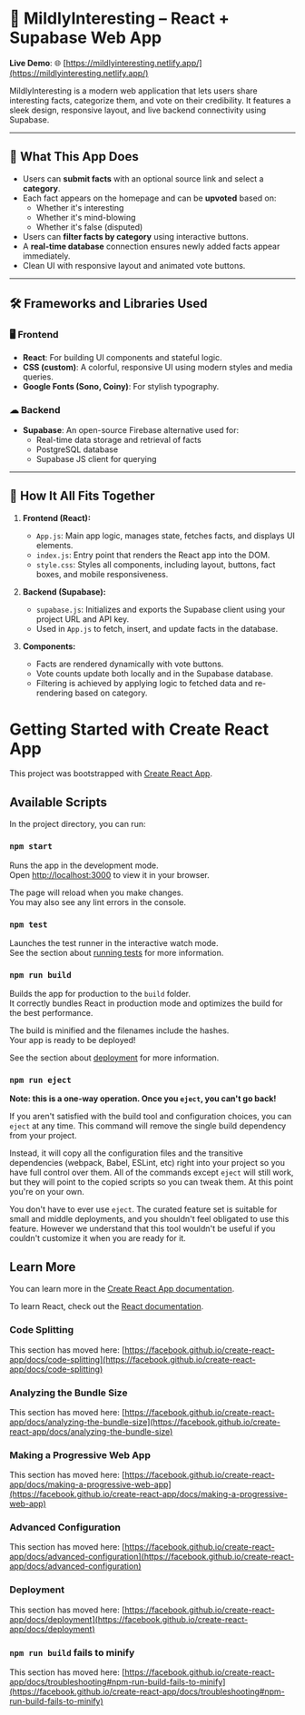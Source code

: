 
# 🧠 MildlyInteresting – React + Supabase Web App

**Live Demo**: 🌐 [https://mildlyinteresting.netlify.app/](https://mildlyinteresting.netlify.app/)

MildlyInteresting is a modern web application that lets users share interesting facts, categorize them, and vote on their credibility. It features a sleek design, responsive layout, and live backend connectivity using Supabase.

---

## 🚀 What This App Does

- Users can **submit facts** with an optional source link and select a **category**.
- Each fact appears on the homepage and can be **upvoted** based on:
  - Whether it's interesting
  - Whether it's mind-blowing
  - Whether it's false (disputed)
- Users can **filter facts by category** using interactive buttons.
- A **real-time database** connection ensures newly added facts appear immediately.
- Clean UI with responsive layout and animated vote buttons.

---

## 🛠 Frameworks and Libraries Used

### 🖥 Frontend
- **React**: For building UI components and stateful logic.
- **CSS (custom)**: A colorful, responsive UI using modern styles and media queries.
- **Google Fonts (Sono, Coiny)**: For stylish typography.

### ☁ Backend
- **Supabase**: An open-source Firebase alternative used for:
  - Real-time data storage and retrieval of facts
  - PostgreSQL database
  - Supabase JS client for querying

---

## 🔧 How It All Fits Together

1. **Frontend (React):**
   - `App.js`: Main app logic, manages state, fetches facts, and displays UI elements.
   - `index.js`: Entry point that renders the React app into the DOM.
   - `style.css`: Styles all components, including layout, buttons, fact boxes, and mobile responsiveness.

2. **Backend (Supabase):**
   - `supabase.js`: Initializes and exports the Supabase client using your project URL and API key.
   - Used in `App.js` to fetch, insert, and update facts in the database.

3. **Components:**
   - Facts are rendered dynamically with vote buttons.
   - Vote counts update both locally and in the Supabase database.
   - Filtering is achieved by applying logic to fetched data and re-rendering based on category.


# Getting Started with Create React App

This project was bootstrapped with [Create React App](https://github.com/facebook/create-react-app).

## Available Scripts

In the project directory, you can run:

### `npm start`

Runs the app in the development mode.\
Open [http://localhost:3000](http://localhost:3000) to view it in your browser.

The page will reload when you make changes.\
You may also see any lint errors in the console.

### `npm test`

Launches the test runner in the interactive watch mode.\
See the section about [running tests](https://facebook.github.io/create-react-app/docs/running-tests) for more information.

### `npm run build`

Builds the app for production to the `build` folder.\
It correctly bundles React in production mode and optimizes the build for the best performance.

The build is minified and the filenames include the hashes.\
Your app is ready to be deployed!

See the section about [deployment](https://facebook.github.io/create-react-app/docs/deployment) for more information.

### `npm run eject`

**Note: this is a one-way operation. Once you `eject`, you can't go back!**

If you aren't satisfied with the build tool and configuration choices, you can `eject` at any time. This command will remove the single build dependency from your project.

Instead, it will copy all the configuration files and the transitive dependencies (webpack, Babel, ESLint, etc) right into your project so you have full control over them. All of the commands except `eject` will still work, but they will point to the copied scripts so you can tweak them. At this point you're on your own.

You don't have to ever use `eject`. The curated feature set is suitable for small and middle deployments, and you shouldn't feel obligated to use this feature. However we understand that this tool wouldn't be useful if you couldn't customize it when you are ready for it.

## Learn More

You can learn more in the [Create React App documentation](https://facebook.github.io/create-react-app/docs/getting-started).

To learn React, check out the [React documentation](https://reactjs.org/).

### Code Splitting

This section has moved here: [https://facebook.github.io/create-react-app/docs/code-splitting](https://facebook.github.io/create-react-app/docs/code-splitting)

### Analyzing the Bundle Size

This section has moved here: [https://facebook.github.io/create-react-app/docs/analyzing-the-bundle-size](https://facebook.github.io/create-react-app/docs/analyzing-the-bundle-size)

### Making a Progressive Web App

This section has moved here: [https://facebook.github.io/create-react-app/docs/making-a-progressive-web-app](https://facebook.github.io/create-react-app/docs/making-a-progressive-web-app)

### Advanced Configuration

This section has moved here: [https://facebook.github.io/create-react-app/docs/advanced-configuration](https://facebook.github.io/create-react-app/docs/advanced-configuration)

### Deployment

This section has moved here: [https://facebook.github.io/create-react-app/docs/deployment](https://facebook.github.io/create-react-app/docs/deployment)

### `npm run build` fails to minify

This section has moved here: [https://facebook.github.io/create-react-app/docs/troubleshooting#npm-run-build-fails-to-minify](https://facebook.github.io/create-react-app/docs/troubleshooting#npm-run-build-fails-to-minify)
